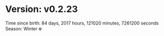# Version: v0.2.23
Time since birth: 84 days, 2017 hours, 121020 minutes, 7261200 seconds
Season: Winter ❄️
